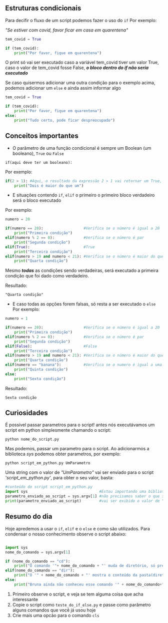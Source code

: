 ## Estruturas condicionais
Para decifir o fluxo de um script podemos fazer o uso do `if` 
Por exemplo:

_"Se estiver com covid, favor ficar em casa em quarentena"_

```python
tem_covid = True

if (tem_covid):
    print("Por favor, fique em quarentena")
```
O print só vai ser executado caso a variável tem_covid tiver um valor True, caso o valor de tem_covid fosse False, ***o bloco dentro do _if_ não seria executado***

Se caso quisermos adicionar uma outra condição para o exemplo acima, podemos adicionar um `else` e ainda assim informar algo

```python
tem_covid = True

if (tem_covid):
    print("Por favor, fique em quarentena")
else:
    print("Tudo certo, pode ficar despreocupado")
```

## Conceitos importantes
- O parâmetro de uma função condicional é sempre um Boolean (um booleano), `True` ou `False`

```
if(aqui deve ter um booleano):
```
Por exemplo:

```python
if(2 > 1): #Aqui, o resultado da expressão 2 > 1 vai retornar um True, e consequentemente irá entrar no bloco do if
    print("Dois é maior do que um")
```

- E situações contendo `if`, `elif` o primeiro o primeiro bloco verdadeiro será o bloco executado

Por exemplo:

```python
numero = 20

if(numero == 20):                  #Verifica se o número é igual a 20
    print("Primeira condição")
elif(numero % 2 == 0):             #Verifica se o número é par
    print("Segunda condição")
elif(True):                        #True
    print("Terceira condição")
elif(numero > 19 and numero < 21): #Verifica se o número é maior do que 19 e menor do que 21
    print("Quarta condição")
```
Mesmo ***todas*** as condições sendo verdadeiras, será executado a primeira condição que foi dado como verdadeiro.

Resultado:
```
"Quarta condição"
```
- E caso todas as opções forem falsas, só resta a ser executado o `else`
Por exemplo:

```python
numero = 1

if(numero == 20):                  #Verifica se o número é igual a 20 
    print("Primeira condição")
elif(numero % 2 == 0):             #Verifica se o número é par
    print("Segunda condição")
elif(False):                       #False
    print("Terceira condição")
elif(numero > 19 and numero < 21): #Verifica se o número é maior do que 19 e menor do que 21
    print("Quarta condição")
elif(numero == "banana"):          #Verifica se o numero é igual a uma string, "banana"
    print("Quinta condição")
else:
    print("Sexta condição")
```
Resultado:
```
Sexta condição
```

## Curiosidades
É possível passar parametros para o script! antes nós executávamos um script em python simplesmente chamando o script:

```
python nome_do_script.py
```

Mas podemos, passar um parametro para o script. Ao adicionarmos a biblioteca _sys_ podemos obter parametros, por exemplo:

```
python script_em_python.py UmParametro
```

Uma string com o valor de _"UmParametro"_ vai ser enviado para o script _'script_em_python.py'_, para obter o seu valor, basta:
```python
#conteúdo do script script_em_python.py
import sys                                #Estou importando uma biblioteca
parametro_enviado_ao_script = sys.argv[1] #não precisamos saber o que significa sys.argv[1] agora, é apenas uma curiosidade
print(parametro_enviado_ao_script)        #vai ser exibido o valor de "UmParametro"
```

## Resumo do dia
Hoje apredemos a usar o `if`, `elif` e o `else` e como são utilizados. Para condensar o nosso conhecimento observe o script abaixo:


```python

import sys
nome_do_comando = sys.argv[1]

if (nome_do_comando == "cd"):
    print("O comando '"+ nome_do_comando + "' muda de diretório, só preciso dizer para qual pasta devo ir cd Desktop ou cd C:\\")
elif(nome_do_comando == "dir"):
    print("O '" + nome_do_comando + "' mostra o conteúdo da pasta(diretório) atual")
else:
    print("Bruna ainda não conheceu esse comando '" + nome_do_comando+"'")
```
1. Primeiro observe o script, e veja se tem alguma coisa que acha interessante
2. Copie o script como `teste_do_if_else.py` e passe como parâmetro alguns comandos que você
já usou hoje
3. Crie mais uma opcão para o comando `cls`  
